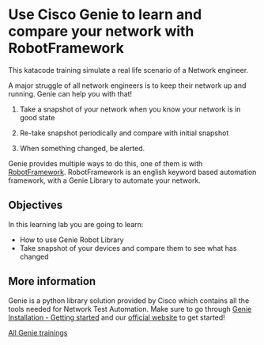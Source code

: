 # Use Cisco Genie to learn and compare your network with RobotFramework

This katacode training simulate a real life scenario of a Network engineer.

A major struggle of all network engineers is to keep their network up and
running. Genie can help you with that!

1) Take a snapshot of your network when you know your network is in good state

2) Re-take snapshot periodically and compare with initial snapshot

3) When something changed, be alerted.

Genie provides multiple ways to do this,  one of them is with
[RobotFramework](https://robotframework.org). RobotFramework is an english
keyword based automation framework, with a Genie Library to automate your
network.

## Objectives

In this learning lab you are going to learn:

* How to use Genie Robot Library
* Take snapshot of your devices and compare them to see what has changed

## More information

Genie is a python library solution provided by Cisco which contains all the
tools needed for Network Test Automation. Make sure to go through [Genie
Installation - Getting
started](https://www.katacoda.com/jeaubin/scenarios/install) and our [official
website](https://developer.cisco.com/site/pyats) to get started!

[All Genie trainings](https://www.katacoda.com/jeaubin)
